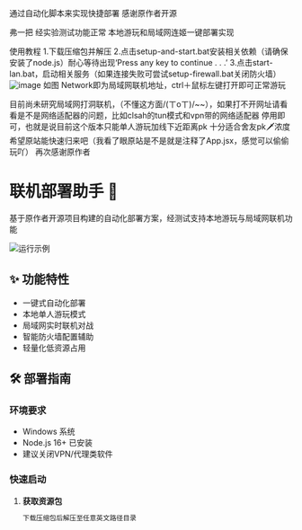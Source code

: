 通过自动化脚本来实现快捷部署
感谢原作者开源


弗一把
经实验测试功能正常
本地游玩和局域网连姬一键部署实现


使用教程
1.下载压缩包并解压
2.点击setup-and-start.bat安装相关依赖（请确保安装了node.js）耐心等待出现‘Press any key to continue . . .’
3.点击start-lan.bat，启动相关服务（如果连接失败可尝试setup-firewall.bat关闭防火墙）
![image](https://github.com/user-attachments/assets/441968cd-34a5-4a3e-94a3-68eb1b7501a8)
如图 Network即为局域网联机地址，ctrl＋鼠标左键打开即可正常游玩


目前尚未研究局域网打洞联机，（不懂这方面/(ㄒoㄒ)/~~），如果打不开网址请看看是不是网络适配器的问题，比如clsah的tun模式和vpn带的网络适配器
停用即可，也就是说目前这个版本只能单人游玩加线下近距离pk
十分适合舍友pk🗡浓度
希望原站能快速归来吧（我看了眼原站是不是就是注释了App.jsx，感觉可以偷偷玩吖）
再次感谢原作者

# 联机部署助手 🚀

基于原作者开源项目构建的自动化部署方案，经测试支持本地游玩与局域网联机功能

![运行示例](https://github.com/user-attachments/assets/441968cd-34a5-4a3e-94a3-68eb1b7501a8)

## ✨ 功能特性
- 一键式自动化部署
- 本地单人游玩模式
- 局域网实时联机对战
- 智能防火墙配置辅助
- 轻量化低资源占用

## 🛠️ 部署指南

### 环境要求
- Windows 系统
- Node.js 16+ 已安装
- 建议关闭VPN/代理类软件

### 快速启动
1. **获取资源包**
   ```bash
   下载压缩包后解压至任意英文路径目录
